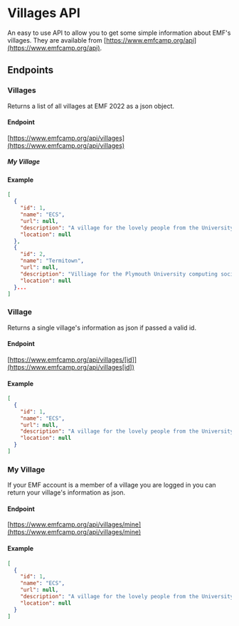 # Villages API

An easy to use API to allow you to get some simple information about EMF's villages. They are available from [https://www.emfcamp.org/api](https://www.emfcamp.org/api).

## Endpoints

### Villages

Returns a list of all villages at EMF 2022 as a json object.

#### Endpoint
[https://www.emfcamp.org/api/villages](https://www.emfcamp.org/api/villages)


##### My Village


#### Example
```json
[
  {
    "id": 1,
    "name": "ECS",
    "url": null,
    "description": "A village for the lovely people from the University of Southampton.\r\nMost of us are students/staff/alumni from ECS (Electronics and Computer Science), but all other faculties and alumni are welcome :) ",
    "location": null
  },
  {
    "id": 2,
    "name": "Termitown",
    "url": null,
    "description": "Villiage for the Plymouth University computing society alumni Slack.",
    "location": null
  }...
]
```

### Village
Returns a single village's information as json if passed a valid id.

#### Endpoint
[https://www.emfcamp.org/api/villages/[id]](https://www.emfcamp.org/api/villages[id])

#### Example
```json
[
  {
    "id": 1,
    "name": "ECS",
    "url": null,
    "description": "A village for the lovely people from the University of Southampton.\r\nMost of us are students/staff/alumni from ECS (Electronics and Computer Science), but all other faculties and alumni are welcome :) ",
    "location": null
  }
]
```

### My Village 

If your EMF account is a member of a village you are logged in you can return your village's information as json.

#### Endpoint 
[https://www.emfcamp.org/api/villages/mine](https://www.emfcamp.org/api/villages/mine)

#### Example
``` json
[
  {
    "id": 1,
    "name": "ECS",
    "url": null,
    "description": "A village for the lovely people from the University of Southampton.\r\nMost of us are students/staff/alumni from ECS (Electronics and Computer Science), but all other faculties and alumni are welcome :) ",
    "location": null
  }
]
```